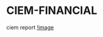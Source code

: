 # CIEM-FINANCIAL
ciem report
[!image](https://github.com/JasonLee1993/CIEM-FINANCIAL/task-devision.JPG)
